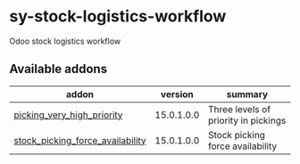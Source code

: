# sy-stock-logistics-workflow
Odoo stock logistics workflow

[//]: # (addons)

Available addons
----------------
addon | version | summary
--- | --- | ---
[picking_very_high_priority](picking_very_high_priority/) | 15.0.1.0.0 | Three levels of priority in pickings
[stock_picking_force_availability](stock_picking_force_availability/) | 15.0.1.0.0 | Stock picking force availability

[//]: # (end addons)
